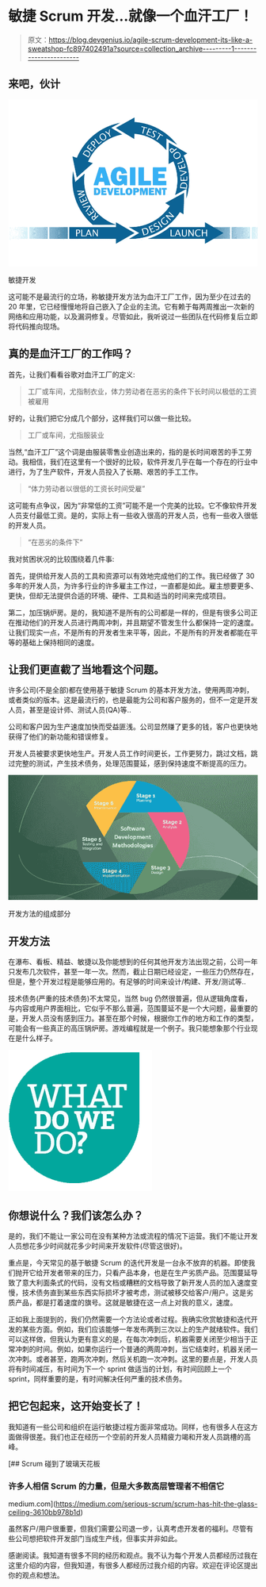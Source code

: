 # 敏捷 Scrum 开发…就像一个血汗工厂！

> 原文：<https://blog.devgenius.io/agile-scrum-development-its-like-a-sweatshop-fc897402491a?source=collection_archive---------1----------------------->

## 来吧，伙计

![](img/4b56b86d102db629da1d313aeeb28394.png)

敏捷开发

这可能不是最流行的立场，称敏捷开发方法为血汗工厂工作，因为至少在过去的 20 年里，它已经慢慢地将自己嵌入了企业的主流。它有赖于每两周推出一次新的网络和应用功能，以及漏洞修复。尽管如此，我听说过一些团队在代码修复后立即将代码推向现场。

## 真的是血汗工厂的工作吗？

首先，让我们看看谷歌对血汗工厂的定义:

> 工厂或车间，尤指制衣业，体力劳动者在恶劣的条件下长时间以极低的工资被雇用

好的，让我们把它分成几个部分，这样我们可以做一些比较。

> 工厂或车间，尤指服装业

当然,“血汗工厂”这个词是由服装零售业创造出来的，指的是长时间艰苦的手工劳动。我相信，我们在这里有一个很好的比较，软件开发几乎在每一个存在的行业中进行，为了生产软件，开发人员投入了长期、艰苦的手工工作。

> “体力劳动者以很低的工资长时间受雇”

这可能有点争议，因为“非常低的工资”可能不是一个完美的比较。它不像软件开发人员支付最低工资。是的，实际上有一些收入很高的开发人员，也有一些收入很低的开发人员。

> “在恶劣的条件下”

我对贫困状况的比较围绕着几件事:

首先，提供给开发人员的工具和资源可以有效地完成他们的工作。我已经做了 30 多年的开发人员，为许多行业的许多雇主工作过，一直都是如此。雇主想要更多、更快，但却无法提供合适的环境、硬件、工具和适当的时间来完成项目。

第二，加压锅炉房。是的，我知道不是所有的公司都是一样的，但是有很多公司正在推动他们的开发人员进行两周冲刺，并且期望不管发生什么都保持一定的速度。让我们现实一点，不是所有的开发者生来平等，因此，不是所有的开发者都能在平等的基础上保持相同的速度。

## 让我们更直截了当地看这个问题。

许多公司(不是全部)都在使用基于敏捷 Scrum 的基本开发方法，使用两周冲刺，或者类似的版本。这是最流行的，也是最能为公司和客户服务的，但不一定是开发人员，甚至是设计师、测试人员(QA)等..

公司和客户因为生产速度加快而受益匪浅。公司显然赚了更多的钱，客户也更快地获得了他们的新功能和错误修复。

开发人员被要求更快地生产。开发人员工作时间更长，工作更努力，跳过文档，跳过完整的测试，产生技术债务，处理范围蔓延，感到保持速度不断提高的压力。

![](img/dda55b6134415cbaa57789a88e346882.png)

开发方法的组成部分

## 开发方法

在瀑布、看板、精益、敏捷以及你能想到的任何其他开发方法出现之前，公司一年只发布几次软件，甚至一年一次。然而，截止日期已经设定，一些压力仍然存在，但是，整个开发过程是能够应用的。有足够的时间来设计/构建、开发/测试等..

技术债务(严重的技术债务)不太常见，当然 bug 仍然很普遍，但从逻辑角度看，与内容或用户界面相比，它似乎不那么普遍，范围蔓延不是一个大问题，最重要的是，开发人员没有感到压力。甚至在那个时候，根据你工作的地方和工作的类型，可能会有一些真正的高压锅炉房。游戏编程就是一个例子。我只能想象那个行业现在是什么样子。

![](img/90bb287bbc8850f32852d279971f2f81.png)

## 你想说什么？我们该怎么办？

是的，我们不能让一家公司在没有某种方法或流程的情况下运营。我们不能让开发人员想花多少时间就花多少时间来开发软件(尽管这很好)。

重点是，今天常见的基于敏捷 Scrum 的迭代开发是一台永不放弃的机器。即使我们抛开它给开发者带来的压力，只看产品本身，也是在生产劣质产品。范围蔓延导致了意大利面条式的代码，没有文档或糟糕的文档导致了新开发人员的加入速度变慢，技术债务直到某些东西实际损坏才被考虑，测试被移交给客户/用户。这是劣质产品，都是打着速度的旗号。这就是敏捷在这一点上对我的意义，速度。

正如我上面提到的，我们仍然需要一个方法论或者过程。我确实欣赏敏捷和迭代开发的某些方面。例如，我们应该能够一年发布两到三次以上的生产就绪软件。我们可以这样做，但我认为更有意义的是，在每次冲刺后，机器需要关闭至少相当于正常冲刺的时间。例如，如果你运行一个普通的两周冲刺，当它结束时，机器关闭一次冲刺。或者甚至，跑两次冲刺，然后关机跑一次冲刺。这里的要点是，开发人员将有时间减压，有时间为下一个 sprint 做适当的计划，有时间回顾上一个 sprint，同样重要的是，有时间解决任何严重的技术债务。

## 把它包起来，这开始变长了！

我知道有一些公司和组织在运行敏捷过程方面非常成功。同样，也有很多人在这方面做得很差。我们也正在经历一个空前的开发人员精疲力竭和开发人员跳槽的高峰。

[](https://medium.com/serious-scrum/scrum-has-hit-the-glass-ceiling-3610bb978b1d) [## Scrum 碰到了玻璃天花板

### 许多人相信 Scrum 的力量，但是大多数高层管理者不相信它

medium.com](https://medium.com/serious-scrum/scrum-has-hit-the-glass-ceiling-3610bb978b1d) 

虽然客户/用户很重要，但我们需要公司退一步，认真考虑开发者的福利。尽管有些公司想把软件开发部门当成生产线，但事实并非如此。

感谢阅读。我知道有很多不同的经历和观点。我不认为每个开发人员都经历过我在这里介绍的内容，但我知道，有很多人都经历过我介绍的内容。欢迎在评论区提出你的观点和想法。